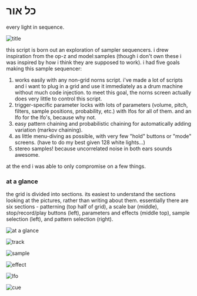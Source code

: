 # כל אור

every light in sequence.

![title](/docs/grid.jpg)

this script is born out an exploration of sampler sequencers. i drew inspiration from the op-z and model:samples (though i don't own these i was inspired by how i think they are supposed to work). i had five goals making this sample sequencer:

1. works easily with any non-grid norns script. i've made a lot of scripts and i want to plug in a grid and use it immediately as a drum machine without much code injection. to meet this goal, the norns screen actually does very little to control this script.
2. trigger-specific parameter locks with lots of parameters (volume, pitch, filters, sample positions, probability, etc.) with lfos for all of them. and an lfo for the lfo's, because why not.
3. easy pattern chaining and probabilistic chaining for automatically adding variation (markov chaining).
4. as little menu-diving as possible, with very few "hold" buttons or "mode" screens. (have to do my best given 128 white lights...)
5. stereo samples! because uncorrelated noise in both ears sounds awesome.

at the end i was able to only compromise on a few things.

### at a glance

the grid is divided into sections. its easiest to understand the sections looking at the pictures, rather than writing about them. essentially there are six sections - patterning (top half of grid), a scale bar (middle), stop/record/play buttons (left), parameters and effects (middle top), sample selection (left), and pattern selection (right).

![at a glance](./docs/glance.jpg)

![track](./docs/track.jpg)

![sample](./docs/sample.jpg)

![effect](./docs/effect.jpg)

![lfo](./docs/lfo.jpg)

![cue](./docs/cue.jpg)
